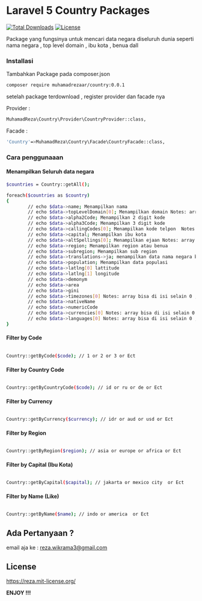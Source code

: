 # Laravel 5 Country Packages

[![Total Downloads](https://poser.pugx.org/muhamadrezaar/country/d/total.svg)](https://packagist.org/packages/muhamadrezaar/country)
[![License](https://poser.pugx.org/muhamadrezaar/country/license.svg)](https://packagist.org/packages/muhamadrezaar/country)


Package yang fungsinya untuk mencari data negara diseluruh dunia
seperti nama negara , top level domain , ibu kota  , benua dall

### Installasi

Tambahkan Package pada composer.json
```sh
composer require muhamadrezaar/country:0.0.1
```
setelah package terdownload , register  provider  dan facade nya

Provider :
```sh
MuhamadReza\Country\Provider\CountryProvider::class,
```
Facade :
```sh
'Country'=>MuhamadReza\Country\Facade\CountryFacade::class,
```

### Cara penggunaaan

#### Menampilkan Seluruh data negara

``` sh 
$countries = Country::getAll();

foreach($countries as $country)
{
		// echo $data->name; Menampilkan nama 
		// echo $data->topLevelDomain[0]; Menampilkan domain Notes: array bisa di isi selain 0 , tergantung banyaknya informasi data
		// echo $data->alpha2Code; Menampilkan 2 digit kode 
		// echo $data->alpha3Code; Menampilkan 3 digit kode 
		// echo $data->callingCodes[0]; Menampilkan kode telpon  Notes: array bisa di isi selain 0 , tergantung banyaknya informasi data
		// echo $data->capital; Menampilkan ibu kota 
		// echo $data->altSpellings[0]; Menampilkan ejaan Notes: array bisa di isi selain 0 , tergantung banyaknya informasi data
		// echo $data->region; Menampilkan region atau benua
		// echo $data->subregion; Menampilkan sub region
		// echo $data->translations->ja; menampilkan data nama negara berdasarkan ejaan negara lain tersedia beberapa negara : ->ja,->de,->es,->fr,->it
		// echo $data->population; Menampilkan data populasi
		// echo $data->latlng[0] lattitude
		// echo $data->latlng[1] longitude
		// echo $data->demonym 
		// echo $data->area 
		// echo $data->gini 
		// echo $data->timezones[0] Notes: array bisa di isi selain 0 , tergantung banyaknya informasi data
		// echo $data->nativeName 
		// echo $data->numericCode 
		// echo $data->currencies[0] Notes: array bisa di isi selain 0 , tergantung banyaknya informasi data
		// echo $data->languages[0] Notes: array bisa di isi selain 0 , tergantung banyaknya informasi data
}

```

#### Filter by Code

``` sh

Country::getByCode($code); // 1 or 2 or 3 or Ect

```

#### Filter by Country Code

``` sh

Country::getByCountryCode($code); // id or ru or de or Ect

```

#### Filter by Currency

``` sh

Country::getByCurrency($currency); // idr or aud or usd or Ect

```

#### Filter by Region

``` sh

Country::getByRegion($region); // asia or europe or africa or Ect

```

#### Filter by Capital (Ibu Kota)

``` sh

Country::getByCapital($capital); // jakarta or mexico city  or Ect

```

#### Filter by Name (Like)

``` sh

Country::getByName($name); // indo or america  or Ect
```

## Ada Pertanyaan ?

email aja ke : reza.wikrama3@gmail.com

## License

https://reza.mit-license.org/

**ENJOY !!!**